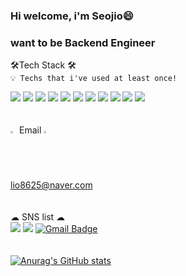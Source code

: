 ### Hi welcome, i'm Seojio😄

### want to be Backend Engineer

 🛠️Tech Stack 🛠️<br>
 `💡 Techs that i've used at least once!`

<img src="https://img.shields.io/badge/Python-3776AB?style=flat-square&logo=Python&logoColor=white"/></a> 
<img src="https://img.shields.io/badge/JAVA-008080?style=flat-square&logo=JAVA&logoColor=white"/></a> 
<img src="https://img.shields.io/badge/C-A8B9CC?style=flat-square&logo=C&logoColor=white"/></a>
<img src="https://img.shields.io/badge/html-E34F26?style=flat-square&logo=HTML5&logoColor=white"/></a> 
<img src="https://img.shields.io/badge/css-1572B6?style=flat-square&logo=CSS3&logoColor=white"/></a>
<img src="https://img.shields.io/badge/Javascript-F7DF1E?style=flat-square&logo=Javascript&logoColor=white"/></a>
<img src="https://img.shields.io/badge/thymleaf-005F0F?style=flat-square&logo=Thymeleaf&logoColor=white"/></a>
<img src="https://img.shields.io/badge/SpringBoot-6DB33F?style=flat-square&logo=SpringBoot&logoColor=white"/></a> 
<img src="https://img.shields.io/badge/Spring Security-6DB33F?style=flat-square&logo=Spring Security&logoColor=white"/></a> 
<img src="https://img.shields.io/badge/MySQL-4479A1?style=flat-square&logo=MySQL&logoColor=white"/></a>
<img src="https://img.shields.io/badge/AWS-232F3E?style=flat-square&logo=Amazon AWS&logoColor=white"/></a>
<br><br><br>
<img src = https://user-images.githubusercontent.com/68144687/173016153-b5808ce0-92de-47b7-95b9-bc596566238c.png width="2%" height="2%"> Email <img src = https://user-images.githubusercontent.com/68144687/173016153-b5808ce0-92de-47b7-95b9-bc596566238c.png width="2%" height="2%"><br>lio8625@naver.com
<br><br><br>
☁ SNS list ☁<br>
[<img src="https://img.shields.io/badge/DevBlog-20C997?style=flat-square&logo=Velog&logoColor=white"/>](https://velog.io/@lio8625)
[<img src="https://img.shields.io/badge/Instagram-E4405F?style=flat-square&logo=Instagram&logoColor=white"/>](https://www.instagram.com/seojo8625/)
[![Gmail Badge](https://img.shields.io/badge/Gmail-d14836?style=flat-square&logo=Gmail&logoColor=white&link=mailto:seojo8625@gmail.com)](seojo8625@gmail.com)
<br><br><br>
[![Anurag's GitHub stats](https://github-readme-stats.vercel.app/api?username=seo-jio&show_icons=true&theme=dracula)](https://github.com/anuraghazra/github-readme-stats)
</div>

<!--
**seo-jio/seo-jio** is a ✨ _special_ ✨ repository because its `README.md` (this file) appears on your GitHub profile.

Here are some ideas to get you started:

- 🔭 I’m currently working on ...
- 🌱 I’m currently learning ...
- 👯 I’m looking to collaborate on ...
- 🤔 I’m looking for help with ...
- 💬 Ask me about ...
- 📫 How to reach me: ...
- 😄 Pronouns: ...
- ⚡ Fun fact: ...
-->
